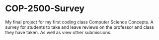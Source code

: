 # COP-2500-Survey
My final project for my first coding class Computer Science Concepts. A survey for students to take and leave reviews on the professor and class they have taken. As well as view other submissions.
